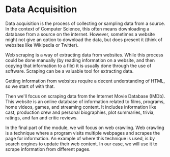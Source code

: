 # Data Acquisition

Data acquisition is the process of collecting or sampling data from a source. In the context of Computer Science, this often means downloading a database from a source on the internet. However, sometimes a website might not give an option to download the data, but does present it (think of websites like Wikipedia or Twitter).

Web scraping is a way of extracting data from websites. While this process could be done manually (by reading information on a website, and then copying that information to a file) it is usually done through the use of software. Scraping can be a valuable tool for extracting data.

Getting information from websites require a decent understanding of HTML, so we start of with that.

Then we'll focus on scraping data from the Internet Movie Database (IMDb). This website is an online database of information related to films, programs, home videos, games, and streaming content. It includes information like cast, production crew and personal biographies, plot summaries, trivia, ratings, and fan and critic reviews.

In the final part of the module, we will focus on web crawling. Web crawling is a technique where a program visits multiple webpages and scrapes the page for information. An example of where this technique is used, is by search engines to update their web content. In our case, we will use it to scrape information from different pages.
